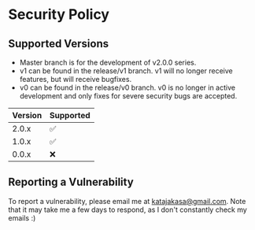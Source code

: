 # Security Policy

## Supported Versions

* Master branch is for the development of v2.0.0 series.
* v1 can be found in the release/v1 branch. v1 will no longer receive features,
but will receive bugfixes.
* v0 can be found in the release/v0 branch. v0 is no longer in active
development and only fixes for severe security bugs are accepted.

| Version | Supported          |
|---------| ------------------ |
| 2.0.x   | :white_check_mark: |
| 1.0.x   | :white_check_mark: |
| 0.0.x   | :x:                |

## Reporting a Vulnerability

To report a vulnerability, please email me at katajakasa@gmail.com. Note that it may
take me a few days to respond, as I don't constantly check my emails :)

